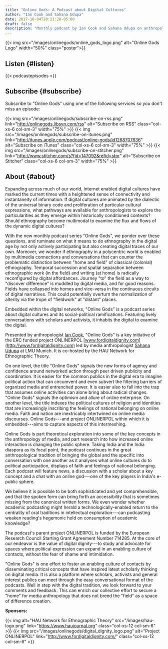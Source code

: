 ```yaml
---
title: "Online Gods: A Podcast about Digital Cultures"
author: "Ian Cook and Sahana Udupa"
date: 2017-10-04T20:21:20-05:00
draft: false
description: "Monthly podcast by Ian Cook and Sahana Udupa on anthropology and what it means to do ethnography in the digital age. Sponsored by HAU and Project ONLINERPOL."
---
```


{{< img src="/images/onlinegods/online_gods_logo.png" alt="Online Gods Logo"  width="50%" class="poster">}}

## Listen {#listen}

{{< podcastepisodes >}}

## Subscribe {#subscribe}

Subscribe to "Online Gods" using one of the following services so you don't miss an episode:

<div class="row middle-xs center-xs">

{{< img src="/images/onlinegods/subscribe-on-rss.png" link="http://onlinegods.libsyn.com/rss" alt="Subscribe on RSS" class="col-xs-6 col-sm-3" width="75%" >}}
{{< img src="/images/onlinegods/subscribe-on-itunes.png" link="http://itunes.apple.com/podcast/online-gods/id1268707636" alt="Subscribe on iTunes" class="col-xs-6 col-sm-3" width="75%" >}}
{{< img src="/images/onlinegods/subscribe-on-stitcher.png" link="http://www.stitcher.com/s?fid=147092&refid=stpr" alt="Subscribe on Stitcher" class="col-xs-6 col-sm-3" width="75%" >}}

</div>

## About {#about}

Expanding across much of our world, Internet enabled digital cultures have marked the current times with a heightened sense of connectivity and instantaneity of information. If digital cultures are animated by the dialectic of the universal binary code and proliferation of particular cultural expressions, what pathways are available for anthropologists to explore the particularities as they emerge within historically conditioned contexts? Should ethnography become multimodal to examine the flux and flows of the dynamic digital cultures?

With the new monthly podcast series "Online Gods", we ponder over these questions, and ruminate on what it means to do ethnography in the digital age by not only actively participating but also creating digital traces of our own. Moreover, we wonder if ethnography in a polycentric world is enabled by multimedia connections and conversations that can counter the problematic distinction between "home and field" of classical (colonial) ethnography. Temporal succession and spatial separation between ethnographic work (in the field) and writing (at home) is radically reconfigured by digital affordances. Journey "to" the field as a way to "discover difference" is muddled by digital media, and for good reasons. Fields have collapsed into homes and vice-versa in the continuous circuits of digital narratives. This could potentially overturn the normalization of alterity via the trope of "fieldwork" at "distant" places.

Embedded within the digital networks, "Online Gods" is a podcast series about digital cultures and its social-political ramifications. Featuring lively conversations with scholars and activists, it inhabits the digital to examine the digital.

Presented by anthropologist [Ian Cook](https://cmds.ceu.edu/ian-m-cook), "Online Gods" is a key initiative of the ERC funded project ONLINERPOL [www.fordigitaldignity.com](http://www.fordigitaldignity.com) led by media anthropologist [Sahana Udupa](http://www.en.ethnologie.uni-muenchen.de/staff/professors/udupa/index.html) at LMU Munich. It is co-hosted by the HAU Network for Ethnographic Theory.

On one level, the title "Online Gods" signals the new forms of agency and confidence around networked action through peer driven publicity and coordination. It is easier for the common publics in the digital era to imagine political action that can circumvent and even subvert the filtering barriers of organized media and entrenched power. It is easier also to fall into the trap that assumes online activities can alone bring about radical changes. "Online Gods" signals the optimism and allure of online enterprise. On another level, the title indexes the political cultures of religion and identities that are increasingly inscribing the feelings of national belonging on online media. Faith and nation are inextricably intertwined on online media discourses. Online Gods---and project ONLINERPOL within which it is embedded---aims to capture aspects of this intermeshing.

Online Gods is part theoretical exploration into some of the key concepts in the anthropology of media, and part research into how increased online interaction is changing the public sphere. Taking India and the India diaspora as its focal point, the podcast continues in the great anthropological tradition of bringing the global and the specific into conversation with one another as it analyses what online cultures do to political participation, displays of faith and feelings of national belonging. Each podcast will feature news, a discussion with a scholar about a key concept and a chat with an online god---one of the key players in India's e-public sphere.

We believe it is possible to be both sophisticated and yet comprehensible, and that the spoken form can bring forth an accessibility that is sometimes missing from the canonical written forms. We even wonder whether academic podcasting might herald a technologically-enabled return to the centrality of oral traditions in intellectual exploration---can podcasting weaken reading's hegemonic hold on consumption of academic knowledge?

The podcast's parent project ONLINERPOL is funded by the European Research Council Starting Grant Agreement Number 714285. At the core of our endeavor is the value of digital dignity---to study and advocate for spaces where political expression can expand in an enabling culture of contacts, without the fear of shame and intimidation.

"Online Gods" is one effort to foster an enabling culture of contacts by disseminating critical concepts that have inspired latest scholarly thinking on digital media. It is also a platform where scholars, activists and general interest publics can meet through the easy conversational format of the podcasts. Well in step with the digital tradition, we look forward to your comments and feedback. This can enrich our collective effort to secure a "home" for media anthropology that does not breed the "field" as a space of difference creation.

**Sponsors:**

<div class="row middle-xs center-xs">

{{< img alt="HAU Network for Ethnographic Theory" src="/images/hau-logo.png" link="https://www.haujournal.org" class="col-xs-12 col-sm-6" >}}
{{< img src="/images/onlinegods/digital_dignity_logo.png" alt="Project ONLINERPOL" link="http://www.fordigitaldignity.com/" class="col-xs-12 col-sm-6" >}}

</div>

